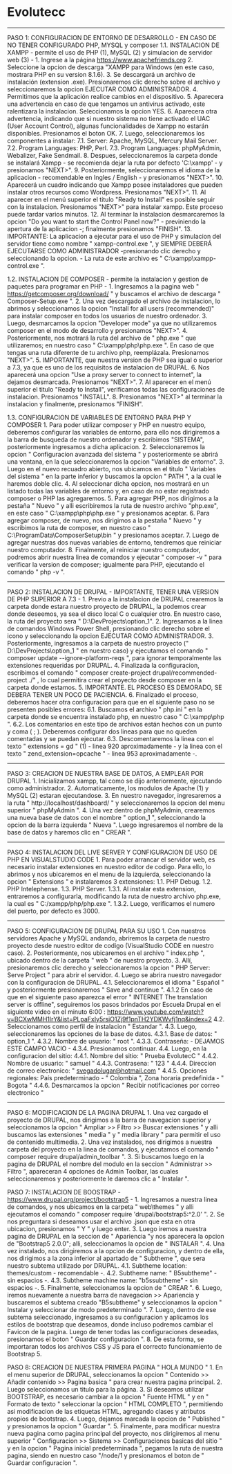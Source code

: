 # Evolutecc

------------------------------------------------------------------------------------------------------
PASO 1: CONFIGURACION DE ENTORNO DE DESARROLLO - EN CASO DE NO TENER CONFIGURADO PHP, MYSQL y composer
  1.1. INSTALACION DE XAMPP - permite el uso de PHP (1), MySQL (2) y simulacion de servidor web (3) -
      1. Ingrese a la página https://www.apachefriends.org
      2. Seleccione la opcion de descarga "XAMPP para Windows (en este caso, mostrara PHP en su version 8.1.6).
      3. Se descargará un archivo de instalación (extension .exe). Presionaremos clic derecho sobre el archivo y seleccionaremos la opcion EJECUTAR COMO ADMINISTRADOR.
      4. Permitimos que la aplicación realice cambios en el dispositivo.
      5. Aparecera una advertencia en caso de que tengamos un antivirus activado, este ralentizara la instalacion. Seleccionamos la opcion YES.
      6. Aparecera otra advertencia, indicando que si nuestro sistema no tiene activado el UAC (User Account Control), algunas funcionalidades de Xampp no estarán disponibles. Presionamos el boton OK.
      7. Luego, seleccionaremos los componentes a instalar:
        7.1. Server: Apache, MySQL, Mercury Mail Server.
        7.2. Program Languages: PHP, Perl.
        7.3. Program Languages: phpMyAdmin, Webalizer, Fake Sendmail.
      8. Despues, seleccionaremos la carpeta donde se instalará Xampp - se recomienda dejar la ruta por defecto 'C:\xampp' - y presionamos "NEXT>".
      9. Posteriormente, seleccionaremos el idioma de la aplicacion - recomendable en Ingles / English - y presionamos "NEXT>".
      10. Aparecerá un cuadro indicando que Xampp posee instaladores que pueden instalar otros recursos como Wordpress. Presionamos "NEXT>".
      11. Al aparecer en el menú superior el titulo "Ready to Install" es posible seguir con la instalacion. Presionamos "NEXT>" para instalar xampp. Este proceso puede tardar varios minutos.
      12. Al terminar la instalacion desmarcaremos la opcion "Do you want to start the Control Panel now?" - previniendo la apertura de la aplicacion -; finalmente presionamos "FINISH".
      13. IMPORTANTE: La aplicacion a ejecutar para el uso de PHP y simulacion del servidor tiene como nombre " xampp-control.exe ", y SIEMPRE DEBERÁ EJECUTARSE COMO ADMINISTRADOR -presionando clic derecho y seleccionando la opcion. - La ruta de este archivo es " C:\xampp\xampp-control.exe ".
      
  1.2. INSTALACION DE COMPOSER - permite la instalacion y gestion de paquetes para programar en PHP -
      1. Ingresamos a la pagina web " https://getcomposer.org/download/ " y buscamos el archivo de descarga " Composer-Setup.exe ".
      2. Una vez descargado el archivo de instalacion, lo abrimos y seleccionamos la opcion "Install for all users (recommended)" para instalar composer en todos los usuarios de nuestro ordenador.
      3. Luego, desmarcamos la opcion "Developer mode" ya que no utilizaremos composer en el modo de desarrollo y presionamos "NEXT>".
      4. Posteriormente, nos motrará la ruta del archivo de " php.exe " que utilizaremos; en nuestro caso " C:\xampp\php\php.exe ". En caso de que tengas una ruta diferente de tu archivo php, reemplázala. Presionamos "NEXT>".
      5. IMPORTANTE, que nuestra version de PHP sea igual o superior a 7.3, ya que es uno de los requisitos de instalacion de DRUPAL.
      6. Nos aparecerá una opcion "Use a proxy server to connect to internet", la dejamos desmarcada. Presionamos "NEXT>".
      7. Al aparecer en el menú superior el titulo "Ready to Install", verificamos todas las configuraciones de instalacion. Presionamos "INSTALL".
      8. Presionamos "NEXT>" al terminar la instalacion y finalmente, presionamos "FINISH".
      
  1.3. CONFIGURACION DE VARIABLES DE ENTORNO PARA PHP Y COMPOSER
      1. Para poder utilizar composer y PHP en nuestro equipo, deberemos configurar las variables de entorno, para ello nos dirigiremos a la barra de busqueda de nuestro ordenador y escribimos "SISTEMA", posteriormente ingresamos a dicha aplicacion.
      2. Seleccionaremos la opcion " Configuracion avanzada del sistema " y posteriormente se abrirá una ventana, en la que seleccionaremos la opcion "Variables de entorno".
      3. Luego en el nuevo recuadro abierto, nos ubicamos en el titulo " Variables del sistema " en la parte inferior y buscamos la opcion " PATH ", a la cual le haremos doble clic.
      4. Al seleccionar dicha opcion, nos mostrará en un listado todas las variables de entorno y, en caso de no estar registrado composer o PHP las agregaremos.
      5. Para agregar PHP, nos dirigimos a la pestaña " Nuevo " y alli escribiremos la ruta de nuestro archivo "php.exe", en este caso " C:\xampp\php\php.exe " y presionamos aceptar.
      6. Para agregar composer, de nuevo, nos dirigimos a la pestaña " Nuevo " y escribimos la ruta de composer, en nuestro caso " C:\ProgramData\ComposerSetup\bin " y presionamos aceptar.
      7. Luego de agregar nuestras dos nuevas variables de entorno, tendremos que reiniciar nuestro computador.
      8. Finalmente, al reiniciar nuestro computador, podremos abrir nuestra linea de comandos y ejecutar " composer -v " para verificar la version de composer; igualmente para PHP, ejecutando el comando " php -v ".
      
-------------------------------------------------------------------------------------
PASO 2: INSTALACION DE DRUPAL - IMPORTANTE, TENER UNA VERSION DE PHP SUPERIOR A 7.3 -
      1. Previo a la instalacion de DRUPAL crearemos la carpeta donde estara nuestro proyecto de DRUPAL, la podemos crear donde deseemos, ya sea el disco local C o cualquier otro. En nuestro caso, la ruta del proyecto sera " D:\DevProjects\option_1".
      2. Ingresamos a la linea de comandos Windows Power Shell, presionando clic derecho sobre el icono y seleccionando la opcion EJECUTAR COMO ADMINISTRADOR.
      3. Posteriormente, ingresamos a la carpeta de nuestro proyecto (" D:\DevProjects\option_1 " en nuestro caso) y ejecutamos el comando " composer update --ignore-platform-reqs ", para ignorar temporalmente las extensiones requeridas por DRUPAL.
      4. Finalizada la configuracion, escribimos el comando " composer create-project drupal/recommended-project ./" , lo cual permitira crear el proyecto desde composer en la carpeta donde estamos.
      5. IMPORTANTE. EL PROCESO ES DEMORADO, SE DEBERA TENER UN POCO DE PACIENCIA.
      6. Finalizado el proceso, deberemos hacer otra configuracion para que en el siguiente paso no se presenten posibles errores:
          6.1. Buscamos el archivo " php.ini " en la carpeta donde se encuentra instalado php, en nuestro caso " C:\xampp\php ".
          6.2. Los comentarios en este tipo de archivos están hechos con un punto y coma ( ; ). Deberemos configurar dos lineas para que no queden comentadas y se puedan ejecutar.
          6.3. Descomentaremos la linea con el texto " extensions = gd " (1) - linea 920 aproximadamente - y la linea con el texto " zend_extension=opcache " - linea 953 aproximadamente -.

---------------------------------------------------------------
PASO 3: CREACION DE NUESTRA BASE DE DATOS, A EMPLEAR POR DRUPAL
    1. Inicializamos xampp, tal como se dijo anteriormente, ejecutando como administrador.
    2. Automaticamente, los modulos de Apache (1) y MySQL (2) estaran ejecutandose.
    3. En nuestro navegador, ingresaremos a la ruta " http://localhost/dashboard/ " y seleccionaremos la opcion del menu superior " phpMyAdmin ".
    4. Una vez dentro de phpMyAdmin, crearemos una nueva base de datos con el nombre " option_1 ", seleccionando la opcion de la barra izquierda " Nueva ". Luego ingresaremos el nombre de la base de datos y haremos clic en " CREAR ".

--------------------------------------------------------------------------------------
PASO 4: INSTALACION DEL LIVE SERVER Y CONFIGURACION DE USO DE PHP EN VISUALSTUDIO CODE
    1. Para poder arrancar el servidor web, es necesario instalar extensiones en nuestro editor de codigo. Para ello, lo abrimos y nos ubicaremos en el menu de la izquierda, seleccionando la opcion " Extensions " e instalaremos 3 extensiones:
        1.1. PHP Debug.
        1.2. PHP Intelephense.
        1.3. PHP Server.
            1.3.1. Al instalar esta extension, entraremos a configurarla, modificando la ruta de nuestro archivo php.exe, la cual es " C:/xampp/php/php.exe ".
            1.3.2. Luego, verificamos el numero del puerto, por defecto es 3000.

-------------------------------------------
PASO 5: CONFIGURACION DE DRUPAL PARA SU USO
    1. Con nuestros servidores Apache y MySQL andando, abriremos la carpeta de nuestro proyecto desde nuestro editor de codigo (VisualStudio CODE en nuestro caso).
    2. Posteriormente, nos ubicaremos en el archivo " index.php ", ubicado dentro de la carpeta " web " de nuestro proyecto.
    3. Allí, presionaremos clic derecho y seleccionaremos la opcion " PHP Server: Serve Project " para abrir el servidor.
    4. Luego se abrira nuestro navegador con la configuracion de DRUPAL.
        4.1. Seleccionaremos el idioma " Español " y posteriormente presionaremos " Save and continue ".
            4.1.2 En caso de que en el siguiente paso aparezca el error " INTERNET The translation server is offline", seguiremos los pasos brindados por Escuela Drupal en el siguiente video en el minuto 6:00 : https://www.youtube.com/watch?v=BCXwMMH1lrY&list=PLpaFxIy5rsiO1Zj9f1pnTH2YDKWvfj1nq&index=2 
        4.2. Seleccionamos como perfil de instalacion " Estandar ".
        4.3. Luego, seleccionaremos las opciones de la base de datos.
            4.3.1. Base de datos: " option_1 ".
            4.3.2. Nombre de usuario: " root ".
            4.3.3. Contraseña: - DEJAMOS ESTE CAMPO VACIO -
            4.3.4. Presionamos continuar.
        4.4. Luego, en la configuracion del sitio:
            4.4.1. Nombre del sitio: " Prueba EvolutecC "
            4.4.2. Nombre de usuario: " samuel "
            4.4.3. Contrasena: " 123 "
            4.4.4. Direccion de correo electronico: " svegadolugar@hotmail.com "
            4.4.5. Opciones regionales: País predeterminado - " Colombia ", Zona horaria predefinida - " Bogota "
            4.4.6. Desmarcamos la opcion " Recibir notificaciones por correo electronico "

----------------------------------------
PASO 6: MODIFICACION DE LA PAGINA DRUPAL
    1. Una vez cargado el proyecto de DRUPAL, nos dirigimos a la barra de navegacion superior y seleccionamos la opcion " Ampliar >> Filtro >> Buscar extensiones " y alli buscamos las extensiones " media " y " media library " para permitir el uso de contenido multimedia.
    2. Una vez instalados, nos dirigimos a nuestra carpeta del proyecto en la linea de comandos, y ejecutamos el comando " composer require drupal/admin_toolbar ".
    3. Si buscamos luego en la pagina de DRUPAL el nombre del modulo  en la seccion " Administrar >> Filtro ", apareceran 4 opciones de Admin Toolbar, las cuales seleccionaremos y posteriormente le daremos clic a " Instalar ".

PASO 7: INSTALACION DE BOOSTRAP - https://www.drupal.org/project/bootstrap5 -
    1. Ingresamos a nuestra linea de comandos, y nos ubicamos en la carpeta " web\themes " y alli ejecutamos el comando " composer require 'drupal/bootstrap5:^2.0' ".
    2. Se nos preguntara si deseamos usar el archivo .json que esta en otra ubicacion, presionamos " Y " y luego enter.
    3. Luego iremos a nuestra pagina de DRUPAL en la seccion de " Apariencia "y nos aparecera la opcion de "Bootstrap5 2.0.0"; alli, seleccionamos la opcion de " INSTALAR ".
    4. Una vez instalado, nos dirigiremos a la opcion de configuracion, y dentro de ella, nos dirigimos a la zona inferior al apartado de " Subtheme ", que sera nuestro subtema utilizado por DRUPAL.
        4.1. Subtheme location: themes/custom - recomendable -.
        4.2. Subtheme name: " B5subtheme" - sin espacios -.
        4.3. Subtheme machine name: "b5ssubtheme" - sin espacios -.
    5. Finalmente, seleccionamos la opcion de " CREAR ".
    6. Luego, iremos nuevamente a nuestra barra de navegacion >> Apariencia y buscaremos el subtema creado "B5subtheme" y seleccionamos la opcion " Instalar y seleccionar de modo predeterminado ".
    7. Luego, dentro de ese subtema seleccionado, ingresamos a su configuracion y aplicamos los estilos de bootstrap que deseamos, donde incluso podremos cambiar el Favicon de la pagina. Luego de tener todas las configuraciones deseadas, presionamos el boton " Guardar configuracion ".
    8. De esta forma, se importaran todos los archivos CSS y JS para el correcto funcionamiento de Bootstrap 5.

PASO 8: CREACION DE NUESTRA PRIMERA PAGINA " HOLA MUNDO "
    1. En el menu superior de DRUPAL, seleccionamos la opcion " Contenido >> Añadir contenido >> Pagina basica " para crear nuestra pagina principal.
    2. Luego seleccionamos un titulo para la página.
    3. Si deseamos utilizar BOOTSTRAP, es necesario cambiar a la opcion " Fuente HTML " y en " Formato de texto " seleccionar la opcion " HTML COMPLETO ", permitiendo asi modificacion de las etiquetas HTML, agregando clases y atributos propios de bootstrap.
    4. Luego, dejamos marcada la opcion de " Published " y presionamos la opcion " Guardar ".
    5. Finalmente, para modificar nuestra nueva pagina como pagina principal del proyecto, nos dirigiremos al menu superior " Configuracion >> Sistema >> Configuraciones basicas del sitio " y en la opcion " Pagina inicial predeterminada ", pegamos la ruta de nuestra pagina, siendo en nuestro caso "/node/1 y presionamos el boton de " Guardar configuracion ".
    
